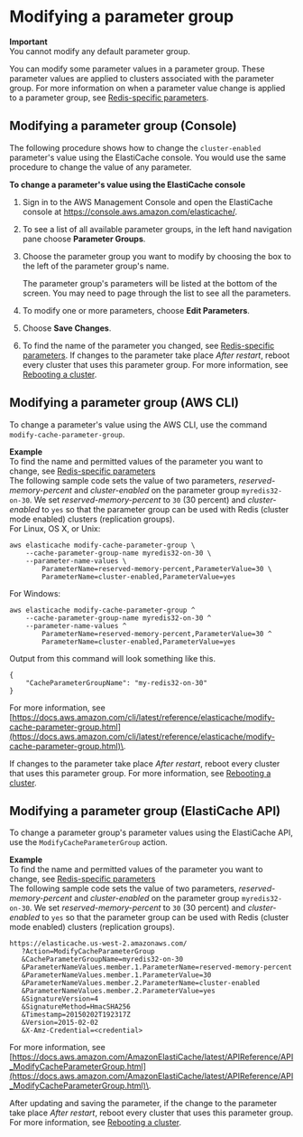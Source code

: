 # Modifying a parameter group<a name="ParameterGroups.Modifying"></a>

**Important**  
You cannot modify any default parameter group\.

You can modify some parameter values in a parameter group\. These parameter values are applied to clusters associated with the parameter group\. For more information on when a parameter value change is applied to a parameter group, see [Redis\-specific parameters](ParameterGroups.Redis.md)\.

## Modifying a parameter group \(Console\)<a name="ParameterGroups.Modifying.CON"></a>

The following procedure shows how to change the `cluster-enabled` parameter's value using the ElastiCache console\. You would use the same procedure to change the value of any parameter\.

**To change a parameter's value using the ElastiCache console**

1. Sign in to the AWS Management Console and open the ElastiCache console at [ https://console\.aws\.amazon\.com/elasticache/](https://console.aws.amazon.com/elasticache/)\.

1. To see a list of all available parameter groups, in the left hand navigation pane choose **Parameter Groups**\.

1. Choose the parameter group you want to modify by choosing the box to the left of the parameter group's name\.

   The parameter group's parameters will be listed at the bottom of the screen\. You may need to page through the list to see all the parameters\.

1. To modify one or more parameters, choose **Edit Parameters**\.

1. Choose **Save Changes**\.

1. To find the name of the parameter you changed, see [Redis\-specific parameters](ParameterGroups.Redis.md)\. If changes to the parameter take place *After restart*, reboot every cluster that uses this parameter group\. For more information, see [Rebooting a cluster](Clusters.Rebooting.md)\.



## Modifying a parameter group \(AWS CLI\)<a name="ParameterGroups.Modifying.CLI"></a>

To change a parameter's value using the AWS CLI, use the command `modify-cache-parameter-group`\.

**Example**  
To find the name and permitted values of the parameter you want to change, see [Redis\-specific parameters](ParameterGroups.Redis.md)  
The following sample code sets the value of two parameters, *reserved\-memory\-percent* and *cluster\-enabled* on the parameter group `myredis32-on-30`\. We set *reserved\-memory\-percent* to `30` \(30 percent\) and *cluster\-enabled* to `yes` so that the parameter group can be used with Redis \(cluster mode enabled\) clusters \(replication groups\)\.  
For Linux, OS X, or Unix:  

```
aws elasticache modify-cache-parameter-group \
    --cache-parameter-group-name myredis32-on-30 \
    --parameter-name-values \
        ParameterName=reserved-memory-percent,ParameterValue=30 \
        ParameterName=cluster-enabled,ParameterValue=yes
```
For Windows:  

```
aws elasticache modify-cache-parameter-group ^
    --cache-parameter-group-name myredis32-on-30 ^
    --parameter-name-values ^
        ParameterName=reserved-memory-percent,ParameterValue=30 ^
        ParameterName=cluster-enabled,ParameterValue=yes
```
Output from this command will look something like this\.  

```
{
    "CacheParameterGroupName": "my-redis32-on-30"
}
```

For more information, see [https://docs.aws.amazon.com/cli/latest/reference/elasticache/modify-cache-parameter-group.html](https://docs.aws.amazon.com/cli/latest/reference/elasticache/modify-cache-parameter-group.html)\.

If changes to the parameter take place *After restart*, reboot every cluster that uses this parameter group\. For more information, see [Rebooting a cluster](Clusters.Rebooting.md)\.

## Modifying a parameter group \(ElastiCache API\)<a name="ParameterGroups.Modifying.API"></a>

To change a parameter group's parameter values using the ElastiCache API, use the `ModifyCacheParameterGroup` action\.

**Example**  
To find the name and permitted values of the parameter you want to change, see [Redis\-specific parameters](ParameterGroups.Redis.md)  
The following sample code sets the value of two parameters, *reserved\-memory\-percent* and *cluster\-enabled* on the parameter group `myredis32-on-30`\. We set *reserved\-memory\-percent* to `30` \(30 percent\) and *cluster\-enabled* to `yes` so that the parameter group can be used with Redis \(cluster mode enabled\) clusters \(replication groups\)\.  

```
https://elasticache.us-west-2.amazonaws.com/
   ?Action=ModifyCacheParameterGroup
   &CacheParameterGroupName=myredis32-on-30
   &ParameterNameValues.member.1.ParameterName=reserved-memory-percent
   &ParameterNameValues.member.1.ParameterValue=30
   &ParameterNameValues.member.2.ParameterName=cluster-enabled
   &ParameterNameValues.member.2.ParameterValue=yes
   &SignatureVersion=4
   &SignatureMethod=HmacSHA256
   &Timestamp=20150202T192317Z
   &Version=2015-02-02
   &X-Amz-Credential=<credential>
```

For more information, see [https://docs.aws.amazon.com/AmazonElastiCache/latest/APIReference/API_ModifyCacheParameterGroup.html](https://docs.aws.amazon.com/AmazonElastiCache/latest/APIReference/API_ModifyCacheParameterGroup.html)\.

After updating and saving the parameter, if the change to the parameter take place *After restart*, reboot every cluster that uses this parameter group\. For more information, see [Rebooting a cluster](Clusters.Rebooting.md)\.